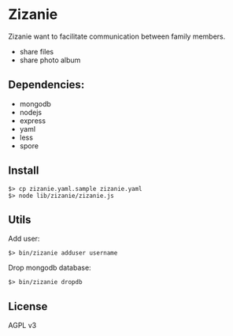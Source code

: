 # Zizanie

Zizanie want to facilitate communication between family members.

* share files
* share photo album

## Dependencies:

* mongodb
* nodejs
* express
* yaml
* less
* spore

## Install

    $> cp zizanie.yaml.sample zizanie.yaml
    $> node lib/zizanie/zizanie.js

## Utils

Add user:

    $> bin/zizanie adduser username

Drop mongodb database:

    $> bin/zizanie dropdb

## License

AGPL v3
